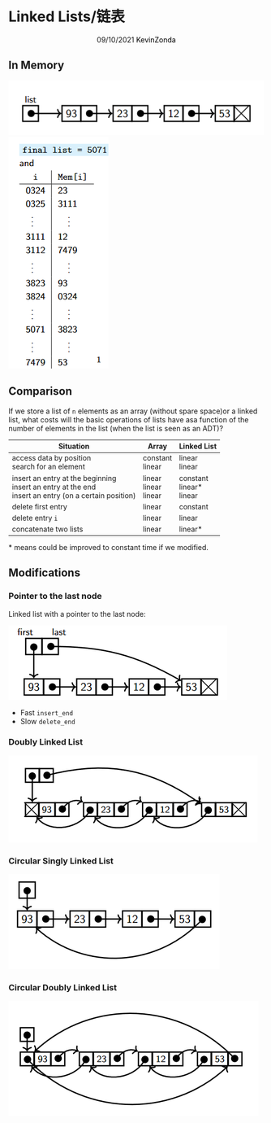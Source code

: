 # Linked Lists/链表

<center>
<span>09/10/2021</span>
<a style="text-decoration:none; color: black;" href="https://github.com/KevinZonda">KevinZonda</a>
</center>

## In Memory

![](img/ll-0.png)
![](img/ll-1.png)

## Comparison

If we store a list of `n` elements as an array (without spare space)or a linked list, what costs will the basic operations of lists have asa function of the number of elements in the list (when the list is seen as an ADT)?

| Situation | Array | Linked List |
| --------- | ----- | ----------- |
| access data by position<br>search for an element | constant<br>linear | linear<br>linear |
insert an entry at the beginning<br>insert an entry at the end<br>insert an entry (on a certain position) | linear<br>linear<br>linear | constant<br>linear*<br>linear |
| delete first entry | linear | constant |
| delete entry `i` | linear | linear |
| concatenate two lists | linear | linear* |

\* means could be improved to constant time if we modified.

## Modifications

### Pointer to the last node

Linked list with a pointer to the last node:

![](img/ll-m0.png)

- Fast `insert_end`
- Slow `delete_end`

### Doubly Linked List

![](img/ll-m1.png)

### Circular Singly Linked List

![](img/ll-m2.png)

### Circular Doubly Linked List

![](img/ll-m3.png)